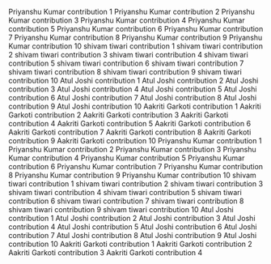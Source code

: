 Priyanshu Kumar contribution 1
Priyanshu Kumar contribution 2
Priyanshu Kumar contribution 3
Priyanshu Kumar contribution 4
Priyanshu Kumar contribution 5
Priyanshu Kumar contribution 6
Priyanshu Kumar contribution 7
Priyanshu Kumar contribution 8
Priyanshu Kumar contribution 9
Priyanshu Kumar contribution 10
shivam tiwari contribution 1
shivam tiwari contribution 2
shivam tiwari contribution 3
shivam tiwari contribution 4
shivam tiwari contribution 5
shivam tiwari contribution 6
shivam tiwari contribution 7
shivam tiwari contribution 8
shivam tiwari contribution 9
shivam tiwari contribution 10
Atul Joshi contribution 1
Atul Joshi contribution 2
Atul Joshi contribution 3
Atul Joshi contribution 4
Atul Joshi contribution 5
Atul Joshi contribution 6
Atul Joshi contribution 7
Atul Joshi contribution 8
Atul Joshi contribution 9
Atul Joshi contribution 10
Aakriti Garkoti contribution 1
Aakriti Garkoti contribution 2
Aakriti Garkoti contribution 3
Aakriti Garkoti contribution 4
Aakriti Garkoti contribution 5
Aakriti Garkoti contribution 6
Aakriti Garkoti contribution 7
Aakriti Garkoti contribution 8
Aakriti Garkoti contribution 9
Aakriti Garkoti contribution 10
Priyanshu Kumar contribution 1
Priyanshu Kumar contribution 2
Priyanshu Kumar contribution 3
Priyanshu Kumar contribution 4
Priyanshu Kumar contribution 5
Priyanshu Kumar contribution 6
Priyanshu Kumar contribution 7
Priyanshu Kumar contribution 8
Priyanshu Kumar contribution 9
Priyanshu Kumar contribution 10
shivam tiwari contribution 1
shivam tiwari contribution 2
shivam tiwari contribution 3
shivam tiwari contribution 4
shivam tiwari contribution 5
shivam tiwari contribution 6
shivam tiwari contribution 7
shivam tiwari contribution 8
shivam tiwari contribution 9
shivam tiwari contribution 10
Atul Joshi contribution 1
Atul Joshi contribution 2
Atul Joshi contribution 3
Atul Joshi contribution 4
Atul Joshi contribution 5
Atul Joshi contribution 6
Atul Joshi contribution 7
Atul Joshi contribution 8
Atul Joshi contribution 9
Atul Joshi contribution 10
Aakriti Garkoti contribution 1
Aakriti Garkoti contribution 2
Aakriti Garkoti contribution 3
Aakriti Garkoti contribution 4
